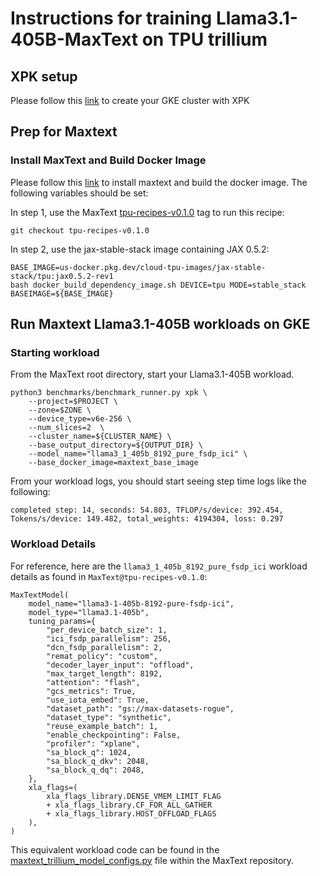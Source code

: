 # Instructions for training Llama3.1-405B-MaxText on TPU trillium

## XPK setup
Please follow this [link](https://github.com/AI-Hypercomputer/tpu-recipes/blob/main/training/trillium/XPK_README.md) to create your GKE cluster with XPK

## Prep for Maxtext

### Install MaxText and Build Docker Image
Please follow this [link](https://github.com/AI-Hypercomputer/tpu-recipes/blob/main/training/trillium/MAXTEXT_README.md) to install maxtext and build the docker image. The following variables should be set:

In step 1, use the MaxText [tpu-recipes-v0.1.0](https://github.com/AI-Hypercomputer/maxtext/releases/tag/tpu-recipes-v0.1.0) tag to run this recipe:
```
git checkout tpu-recipes-v0.1.0
```

In step 2, use the jax-stable-stack image containing JAX 0.5.2:
```
BASE_IMAGE=us-docker.pkg.dev/cloud-tpu-images/jax-stable-stack/tpu:jax0.5.2-rev1
bash docker_build_dependency_image.sh DEVICE=tpu MODE=stable_stack BASEIMAGE=${BASE_IMAGE}
```

## Run Maxtext Llama3.1-405B workloads on GKE

### Starting workload

From the MaxText root directory, start your Llama3.1-405B workload.
```
python3 benchmarks/benchmark_runner.py xpk \
    --project=$PROJECT \
    --zone=$ZONE \
    --device_type=v6e-256 \
    --num_slices=2  \
    --cluster_name=${CLUSTER_NAME} \
    --base_output_directory=${OUTPUT_DIR} \
    --model_name="llama3_1_405b_8192_pure_fsdp_ici" \
    --base_docker_image=maxtext_base_image
```

From your workload logs, you should start seeing step time logs like the following:
```
completed step: 14, seconds: 54.803, TFLOP/s/device: 392.454, Tokens/s/device: 149.482, total_weights: 4194304, loss: 0.297
```

### Workload Details

For reference, here are the `llama3_1_405b_8192_pure_fsdp_ici` workload details as found in `MaxText@tpu-recipes-v0.1.0`:

```
MaxTextModel(
    model_name="llama3-1-405b-8192-pure-fsdp-ici",
    model_type="llama3.1-405b",
    tuning_params={
        "per_device_batch_size": 1,
        "ici_fsdp_parallelism": 256,
        "dcn_fsdp_parallelism": 2,
        "remat_policy": "custom",
        "decoder_layer_input": "offload",
        "max_target_length": 8192,
        "attention": "flash",
        "gcs_metrics": True,
        "use_iota_embed": True,
        "dataset_path": "gs://max-datasets-rogue",
        "dataset_type": "synthetic",
        "reuse_example_batch": 1,
        "enable_checkpointing": False,
        "profiler": "xplane",
        "sa_block_q": 1024,
        "sa_block_q_dkv": 2048,
        "sa_block_q_dq": 2048,
    },
    xla_flags=(
        xla_flags_library.DENSE_VMEM_LIMIT_FLAG
        + xla_flags_library.CF_FOR_ALL_GATHER
        + xla_flags_library.HOST_OFFLOAD_FLAGS
    ),
)
```

This equivalent workload code can be found in the [maxtext_trillium_model_configs.py](https://github.com/AI-Hypercomputer/maxtext/blob/tpu-recipes-v0.1.0/benchmarks/maxtext_trillium_model_configs.py#L767) file within the MaxText repository.